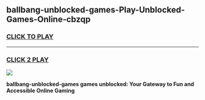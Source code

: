 
## ballbang-unblocked-games-Play-Unblocked-Games-Online-cbzqp
<h3>
<a href="https://premium76.site?title=ballbang-unblocked-games&ref=24A">CLICK TO PLAY</a></h3>
<hr>

<h3>
<a href="https://premium76.site?title=ballbang-unblocked-games&ref=24A">CLICK 2 PLAY</a>
  
</h3>

<a href="https://premium76.site?title=ballbang-unblocked-games&ref=24A"><img src="https://clearcache.store/games.png"></a>


**ballbang-unblocked-games games unblocked: Your Gateway to Fun and Accessible Online Gaming**
